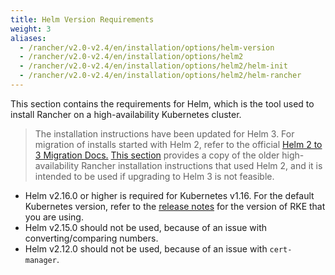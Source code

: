 ```yaml
---
title: Helm Version Requirements
weight: 3
aliases:
  - /rancher/v2.0-v2.4/en/installation/options/helm-version
  - /rancher/v2.0-v2.4/en/installation/options/helm2
  - /rancher/v2.0-v2.4/en/installation/options/helm2/helm-init
  - /rancher/v2.0-v2.4/en/installation/options/helm2/helm-rancher
---
```


This section contains the requirements for Helm, which is the tool used to install Rancher on a high-availability Kubernetes cluster.

> The installation instructions have been updated for Helm 3. For migration of installs started with Helm 2, refer to the official [Helm 2 to 3 Migration Docs.](https://helm.sh/blog/migrate-from-helm-v2-to-helm-v3/) [This section](installation/options/helm2) provides a copy of the older high-availability Rancher installation instructions that used Helm 2, and it is intended to be used if upgrading to Helm 3 is not feasible.

- Helm v2.16.0 or higher is required for Kubernetes v1.16. For the default Kubernetes version, refer to the [release notes](https://github.com/rancher/rke/releases) for the version of RKE that you are using.
- Helm v2.15.0 should not be used, because of an issue with converting/comparing numbers.
- Helm v2.12.0 should not be used, because of an issue with `cert-manager`.
